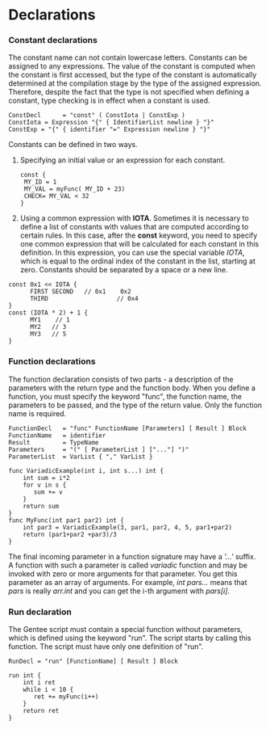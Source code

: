# Declarations

### Constant declarations

The constant name can not contain lowercase letters. Constants can be assigned to any expressions. The value of the constant is computed when the constant is first accessed, but the type of the constant is automatically determined at the compilation stage by the type of the assigned expression. Therefore, despite the fact that the type is not specified when defining a constant, type checking is in effect when a constant is used.

```text
ConstDecl      = "const" ( ConstIota | ConstExp )
ConstIota = Expression "{" { IdentifierList newline } "}"
ConstExp = "{" { identifier "=" Expression newline } "}"
```

Constants can be defined in two ways.

1. Specifying an initial value or an expression for each constant.

   ```text
   const {
    MY_ID = 1
    MY_VAL = myFunc( MY_ID + 23)
    CHECK= MY_VAL < 32
   }
   ```

2. Using a common expression with **IOTA**.  Sometimes it is necessary to define a list of constants with values that are computed according to certain rules. In this case, after the **const** keyword, you need to specify one common expression that will be calculated for each constant in this definition. In this expression, you can use the special variable _IOTA_, which is equal to the ordinal index of the constant in the list, starting at zero. Constants should be separated by a space or a new line.

```text
const 0x1 << IOTA {
      FIRST SECOND   // 0x1    0x2
      THIRD                   // 0x4
}
const (IOTA * 2) + 1 {
      MY1    // 1
      MY2   // 3
      MY3   // 5
}
```

### Function declarations

The function declaration consists of two parts - a description of the parameters with the return type and the function body. When you define a function, you must specify the keyword "func", the function name, the parameters to be passed, and the type of the return value. Only the function name is required.

```text
FunctionDecl   = "func" FunctionName [Parameters] [ Result ] Block
FunctionName   = identifier 
Result         = TypeName 
Parameters     = "(" [ ParameterList ] ["..."] ")"
ParameterList  = VarList { "," VarList }
```

```text
func VariadicExample(int i, int s...) int {
    int sum = i*2
    for v in s {
       sum += v
    }
    return sum
}
func MyFunc(int par1 par2) int { 
    int par3 = VariadicExample(3, par1, par2, 4, 5, par1+par2)
    return (par1+par2 +par3)/3 
}
```

The final incoming parameter in a function signature may have a _'...'_ suffix. A function with such a parameter is called _variadic_ function and may be invoked with zero or more arguments for that parameter. You get this parameter as an array of arguments. For example, _int pars..._ means that _pars_ is really _arr.int_ and you can get the i-th argument with _pars\[i\]_.

### Run declaration

The Gentee script must contain a special function without parameters, which is defined using the keyword "run". The script starts by calling this function. The script must have only one definition of "run".

```text
RunDecl = "run" [FunctionName] [ Result ] Block
```

```text
run int {
    int i ret
    while i < 10 {
       ret += myFunc(i++)
    }
    return ret
}
```

